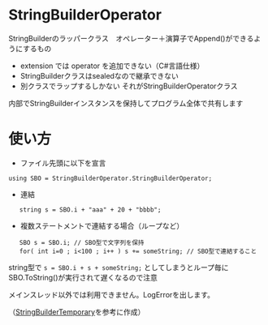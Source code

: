 # StringBuilderOperator
StringBuilderのラッパークラス　オペレーター＋演算子でAppend()ができるようにするもの

* extension では operator を追加できない（C#言語仕様）
* StringBuilderクラスはsealedなので継承できない
* 別クラスでラップするしかない それがStringBuilderOperatorクラス

内部でStringBuilderインスタンスを保持してプログラム全体で共有します


# 使い方
- ファイル先頭に以下を宣言

```
using SBO = StringBuilderOperator.StringBuilderOperator;
```

- 連結

```
   string s = SBO.i + "aaa" + 20 + "bbbb";
```

- 複数ステートメントで連結する場合（ループなど）

```
   SBO s = SBO.i; // SBO型で文字列を保持
   for( int i=0 ; i<100 ; i++ ) s += someString; // SBO型で連結すること
```

string型で ```s = SBO.i + s + someString;``` としてしまうとループ毎にSBO.ToString()が実行されて遅くなるので注意

メインスレッド以外では利用できません。LogErrorを出します。


（[StringBuilderTemporary](https://github.com/wotakuro/StringBuilderTemporary)を参考に作成）
